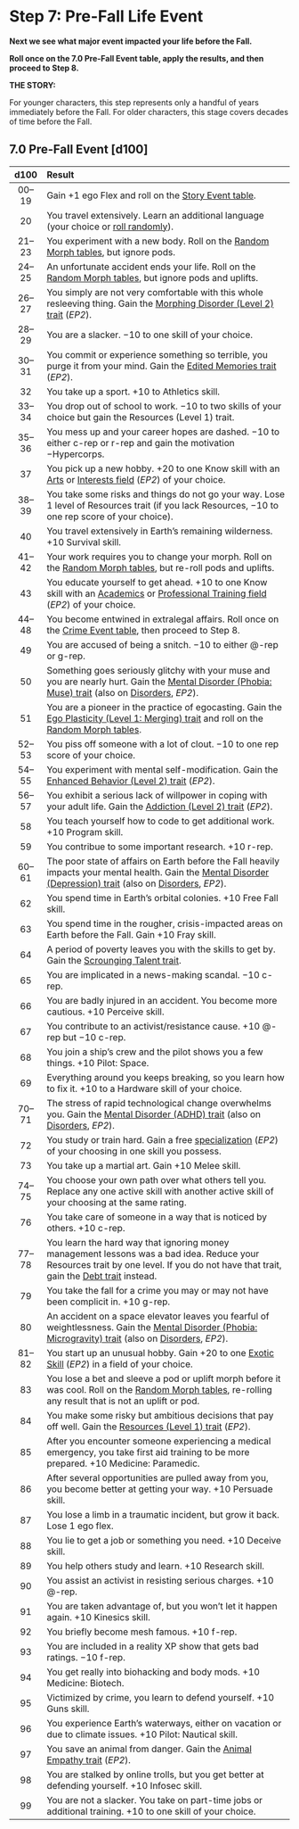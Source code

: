 # Step 7: Pre-Fall Life Event

<!-- CLEANED div class="no-margin" -->
<!-- CLEANED blockquote class="header-bg" -->

**Next we see what major event impacted your life before the Fall.**

**Roll once on the 7.0 Pre-Fall Event table, apply the results, and then proceed to Step 8.**

<!-- CLEANED /blockquote -->

<!-- CLEANED blockquote -->

**THE STORY:**

For younger characters, this step represents only a handful of years immediately before the Fall. For older characters, this stage covers decades of time before the Fall.

<!-- CLEANED /blockquote -->
<!-- CLEANED /div -->

<!-- CLEANED blockquote class="table" -->

## 7.0 Pre-Fall Event \[d100\]

<!-- CLEANED div class="tnw1" -->

| d100  | Result                                                                                                                                                                                                                                               |
| :---: | :--------------------------------------------------------------------------------------------------------------------------------------------------------------------------------------------------------------------------------------------------- |
| 00–19 | Gain +1 ego Flex and roll on the [Story Event table](15-step-14-story-event-optional.md#140-story-event-d100).                                                                                                                                       |
|  20   | You travel extensively. Learn an additional language (your choice or [roll randomly](04-step-3-native-tongue.md#30-random-language-d100)).                                                                                                           |
| 21–23 | You experiment with a new body. Roll on the [Random Morph tables](20-morph-tables.md), but ignore pods.                                                                                                                                              |
| 24–25 | An unfortunate accident ends your life. Roll on the [Random Morph tables](20-morph-tables.md), but ignore pods and uplifts.                                                                                                                          |
| 26–27 | You simply are not very comfortable with this whole resleeving thing. Gain the [Morphing Disorder (Level 2) trait](../../../04/28-traits.md#morphing-disorder) (_EP2_).                                                                              |
| 28–29 | You are a slacker. −10 to one skill of your choice.                                                                                                                                                                                                  |
| 30–31 | You commit or experience something so terrible, you purge it from your mind. Gain the [Edited Memories trait](../../../04/28-traits.md#edited-memories) (_EP2_).                                                                                     |
|  32   | You take up a sport. +10 to Athletics skill.                                                                                                                                                                                                         |
| 33–34 | You drop out of school to work. −10 to two skills of your choice but gain the Resources (Level 1) trait.                                                                                                                                             |
| 35–36 | You mess up and your career hopes are dashed. −10 to either c-rep or r-rep and gain the motivation −Hypercorps.                                                                                                                                      |
|  37   | You pick up a new hobby. +20 to one Know skill with an [Arts](../../../04/20-know-skills.md#arts) or [Interests field](../../../04/20-know-skills.md#interests) (_EP2_) of your choice.                                                              |
| 38–39 | You take some risks and things do not go your way. Lose 1 level of Resources trait (if you lack Resources, −10 to one rep score of your choice).                                                                                                     |
|  40   | You travel extensively in Earth’s remaining wilderness. +10 Survival skill.                                                                                                                                                                          |
| 41–42 | Your work requires you to change your morph. Roll on the [Random Morph tables](20-morph-tables.md), but re-roll pods and uplifts.                                                                                                                    |
|  43   | You educate yourself to get ahead. +10 to one Know skill with an [Academics](../../../04/20-know-skills.md#academics) or [Professional Training field](../../../04/20-know-skills.md#professional-training) (_EP2_) of your choice.                  |
| 44–48 | You become entwined in extralegal affairs. Roll once on the [Crime Event table](14-step-13-campaign-event.md#crime-event-d100), then proceed to Step 8.                                                                                              |
|  49   | You are accused of being a snitch. −10 to either @-rep or g-rep.                                                                                                                                                                                     |
|  50   | Something goes seriously glitchy with your muse and you are nearly hurt. Gain the [Mental Disorder (Phobia: Muse) trait](../../../04/28-traits.md#mental-disorder) (also on [Disorders](../../../12/20-disorders.md#phobia), _EP2_).                 |
|  51   | You are a pioneer in the practice of egocasting. Gain the [Ego Plasticity (Level 1: Merging) trait](../04/07-new-ego-traits.md#ego-plasticity) and roll on the [Random Morph tables](20-morph-tables.md).                                            |
| 52–53 | You piss off someone with a lot of clout. −10 to one rep score of your choice.                                                                                                                                                                       |
| 54–55 | You experiment with mental self-modification. Gain the [Enhanced Behavior (Level 2) trait](../../../04/28-traits.md#enhanced-behavior) (_EP2_).                                                                                                      |
| 56–57 | You exhibit a serious lack of willpower in coping with your adult life. Gain the [Addiction (Level 2) trait](../../../04/28-traits.md#addiction) (_EP2_).                                                                                            |
|  58   | You teach yourself how to code to get additional work. +10 Program skill.                                                                                                                                                                            |
|  59   | You contribue to some important research. +10 r-rep.                                                                                                                                                                                                 |
| 60–61 | The poor state of affairs on Earth before the Fall heavily impacts your mental health. Gain the [Mental Disorder (Depression) trait](../../../04/28-traits.md#mental-disorder) (also on [Disorders](../../../12/20-disorders.md#depression), _EP2_). |
|  62   | You spend time in Earth’s orbital colonies. +10 Free Fall skill.                                                                                                                                                                                     |
|  63   | You spend time in the rougher, crisis-impacted areas on Earth before the Fall. Gain +10 Fray skill.                                                                                                                                                  |
|  64   | A period of poverty leaves you with the skills to get by. Gain the [Scrounging Talent trait](../04/07-new-ego-traits.md#scrounging-talent).                                                                                                          |
|  65   | You are implicated in a news-making scandal. −10 c-rep.                                                                                                                                                                                              |
|  66   | You are badly injured in an accident. You become more cautious. +10 Perceive skill.                                                                                                                                                                  |
|  67   | You contribute to an activist/resistance cause. +10 @-rep but −10 c-rep.                                                                                                                                                                             |
|  68   | You join a ship’s crew and the pilot shows you a few things. +10 Pilot: Space.                                                                                                                                                                       |
|  69   | Everything around you keeps breaking, so you learn how to fix it. +10 to a Hardware skill of your choice.                                                                                                                                            |
| 70–71 | The stress of rapid technological change overwhelms you. Gain the [Mental Disorder (ADHD) trait](../../../04/28-traits.md#mental-disorder) (also on [Disorders](../../../12/20-disorders.md#attention-deficit-hyperactivity-disorder-adhd), _EP2_).  |
|  72   | You study or train hard. Gain a free [specialization](../../../04/18-skills.md#specializations) (_EP2_) of your choosing in one skill you possess.                                                                                                   |
|  73   | You take up a martial art. Gain +10 Melee skill.                                                                                                                                                                                                     |
| 74–75 | You choose your own path over what others tell you. Replace any one active skill with another active skill of your choosing at the same rating.                                                                                                      |
|  76   | You take care of someone in a way that is noticed by others. +10 c-rep.                                                                                                                                                                              |
| 77–78 | You learn the hard way that ignoring money management lessons was a bad idea. Reduce your Resources trait by one level. If you do not have that trait, gain the [Debt trait](../04/07-new-ego-traits.md#debt) instead.                               |
|  79   | You take the fall for a crime you may or may not have been complicit in. +10 g-rep.                                                                                                                                                                  |
|  80   | An accident on a space elevator leaves you fearful of weightlessness. Gain the [Mental Disorder (Phobia: Microgravity) trait](../../../04/28-traits.md#mental-disorder) (also on [Disorders](../../../12/20-disorders.md#phobia), _EP2_).            |
| 81–82 | You start up an unusual hobby. Gain +20 to one [Exotic Skill](../../../04/19-active-skill-list.md#exotic-skill-field) (_EP2_) in a field of your choice.                                                                                             |
|  83   | You lose a bet and sleeve a pod or uplift morph before it was cool. Roll on the [Random Morph tables](20-morph-tables.md), re-rolling any result that is not an uplift or pod.                                                                       |
|  84   | You make some risky but ambitious decisions that pay off well. Gain the [Resources (Level 1) trait](../../../04/28-traits.md#resources) (_EP2_).                                                                                                     |
|  85   | After you encounter someone experiencing a medical emergency, you take first aid training to be more prepared. +10 Medicine: Paramedic.                                                                                                              |
|  86   | After several opportunities are pulled away from you, you become better at getting your way. +10 Persuade skill.                                                                                                                                     |
|  87   | You lose a limb in a traumatic incident, but grow it back. Lose 1 ego flex.                                                                                                                                                                          |
|  88   | You lie to get a job or something you need. +10 Deceive skill.                                                                                                                                                                                       |
|  89   | You help others study and learn. +10 Research skill.                                                                                                                                                                                                 |
|  90   | You assist an activist in resisting serious charges. +10 @-rep.                                                                                                                                                                                      |
|  91   | You are taken advantage of, but you won’t let it happen again. +10 Kinesics skill.                                                                                                                                                                   |
|  92   | You briefly become mesh famous. +10 f-rep.                                                                                                                                                                                                           |
|  93   | You are included in a reality XP show that gets bad ratings. −10 f-rep.                                                                                                                                                                              |
|  94   | You get really into biohacking and body mods. +10 Medicine: Biotech.                                                                                                                                                                                 |
|  95   | Victimized by crime, you learn to defend yourself. +10 Guns skill.                                                                                                                                                                                   |
|  96   | You experience Earth’s waterways, either on vacation or due to climate issues. +10 Pilot: Nautical skill.                                                                                                                                            |
|  97   | You save an animal from danger. Gain the [Animal Empathy trait](../../../04/28-traits.md#animal-empathy) (_EP2_).                                                                                                                                    |
|  98   | You are stalked by online trolls, but you get better at defending yourself. +10 Infosec skill.                                                                                                                                                       |
|  99   | You are not a slacker. You take on part-time jobs or additional training. +10 to one skill of your choice.                                                                                                                                           |

<!-- CLEANED /div -->
<!-- CLEANED /blockquote -->
